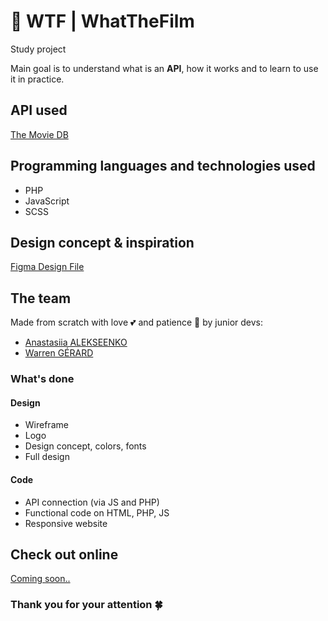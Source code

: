 # :movie_camera: **WTF** | WhatTheFilm
Study project

Main goal is to understand what is an **API**, how it works and to learn to use it in practice.

## API used
[The Movie DB](https://www.themoviedb.org/)

## Programming languages and technologies used
* PHP
* JavaScript
* SCSS

## Design concept & inspiration
[Figma Design File](https://www.figma.com/file/EDTizNGwjgrZVR5tlfOvBV/WTF-%7C-What-The-Film?node-id=0%3A1)

## The team
Made from scratch with love :two_hearts: and patience :moyai: by junior devs:
* [Anastasiia ALEKSEENKO](https://github.com/anastasiiaal)
* [Warren GÉRARD](https://github.com/Warrengers74)

### What's done
#### Design
* Wireframe
* Logo
* Design concept, colors, fonts
* Full design

#### Code
* API connection (via JS and PHP)
* Functional code on HTML, PHP, JS 
* Responsive website

## Check out online
[Coming soon..]()

### Thank you for your attention :four_leaf_clover: 
